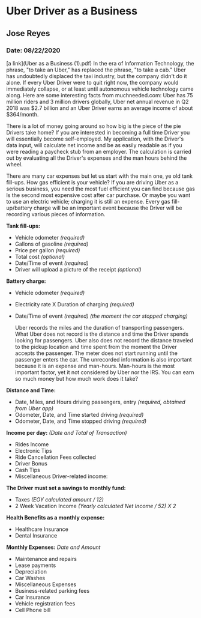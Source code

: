 # **Uber Driver as a Business**
## Jose Reyes
### Date: 08/22/2020
[a link](Uber as a Business (1).pdf)
  In the era of Information Technology, the phrase, &quot;to take an Uber,&quot; has replaced the phrase, &quot;to take a cab.&quot; Uber has undoubtedly displaced the taxi industry, but the company didn&#39;t do it alone. If every Uber Driver were to quit right now, the company would immediately collapse, or at least until autonomous vehicle technology came along. Here are some interesting facts from muchneeded.com: Uber has 75 million riders and 3 million drivers globally, Uber net annual revenue in Q2 2018 was $2.7 billion and an Uber Driver earns an average income of about $364/month.

  There is a lot of money going around so how big is the piece of the pie Drivers take home? If you are interested in becoming a full time Driver you will essentially become self-employed. My application, with the Driver&#39;s data input, will calculate net income and be as easily readable as if you were reading a paycheck stub from an employer. The calculation is carried out by evaluating all the Driver&#39;s expenses and the man hours behind the wheel.

  There are many car expenses but let us start with the main one, ye old tank fill-ups. How gas efficient is your vehicle? If you are driving Uber as a serious business, you need the most fuel efficient you can find because gas Is the second most expensive cost after car purchase. Or maybe you want to use an electric vehicle; charging it is still an expense. Every gas fill-up/battery charge will be an important event because the Driver will be recording various pieces of information.

**Tank fill-ups:**
- Vehicle odometer *(required)*
- Gallons of gasoline *(required)*
- Price per gallon *(required)*
- Total cost *(optional)*
- Date/Time of event *(required)*
- Driver will upload a picture of the receipt *(optional)*

**Battery charge:**
- Vehicle odometer *(required)*
- Electricity rate X Duration of charging *(required)*
- Date/Time of event *(required) (the moment the car stopped charging)*


  Uber records the miles and the duration of transporting passengers. What Uber does not record is the distance and time the Driver spends looking for passengers. Uber also does not record the distance traveled to the pickup location and time spent from the moment the Driver accepts the passenger. The meter does not start running until the passenger enters the car. The unrecorded information is also important because it is an expense and man-hours. Man-hours is the most important factor, yet it not considered by Uber nor the IRS. You can earn so much money but how much work does it take?

**Distance and Time:**
- Date, Miles, and Hours driving passengers, entry *(required, obtained from Uber app)*
- Odometer, Date, and Time started driving *(required)*
- Odometer, Date, and Time stopped driving *(required)*

**Income per day:** *(Date and Total of Transaction)*
- Rides Income
- Electronic Tips
- Ride Cancellation Fees collected
- Driver Bonus
- Cash Tips
- Miscellaneous Driver-related income:

**The Driver must set a savings to monthly fund:**
- Taxes *(EOY calculated amount / 12)*
- 2 Week Vacation Income *(Yearly calculated Net Income / 52) X 2*

**Health Benefits as a monthly expense:**
- Healthcare Insurance
- Dental Insurance

**Monthly Expenses:** *Date and Amount*
- Maintenance and repairs       
- Lease payments                
- Depreciation
- Car Washes
- Miscellaneous Expenses
- Business-related parking fees
- Car Insurance
- Vehicle registration fees
- Cell Phone bill
